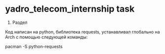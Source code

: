 # yadro_telecom_internship task

1. Раздел

Код написан на python, библиотека requests, устанавливал глобально на Arch с помощью следующей команды:

pacman -S python-requests
